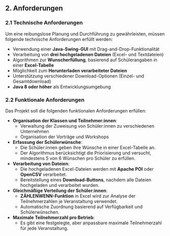 ## 2. Anforderungen

### 2.1 Technische Anforderungen

Um eine reibungslose Planung und Durchführung zu gewährleisten, müssen folgende technische Anforderungen erfüllt werden:

- Verwendung einer **Java-Swing-GUI** mit Drag-and-Drop-Funktionalität
- Verarbeitung von **drei hochgeladenen Dateien** (Excel- und Textdateien)
- Algorithmen zur **Wunscherfüllung**, basierend auf Schülerangaben in einer **Excel-Tabelle**
- Möglichkeit zum **Herunterladen verarbeiteter Dateien**
- Unterstützung verschiedener Download-Optionen (Einzel- und Gesamtdownload)
- **Java 8 oder höher** als Entwicklungsumgebung

### 2.2 Funktionale Anforderungen

Das Projekt soll die folgenden funktionalen Anforderungen erfüllen:

- **Organisation der Klassen und Teilnehmer:innen**:
    - Verwaltung der Zuweisung von Schüler:innen zu verschiedenen Unternehmen
    - Organisation der Vorträge und Workshops
- **Erfassung der Schülerwünsche**:
    - Die Schüler:innen geben ihre Wünsche in einer Excel-Tabelle an.
    - Der Algorithmus berücksichtigt die Priorisierung und versucht, mindestens 5 von 6 Wünschen pro Schüler zu erfüllen.
- **Verarbeitung von Dateien**:
    - Die hochgeladenen Excel-Dateien werden mit **Apache POI** oder **OpenCSV** verarbeitet.
    - Bereitstellung eines **Download-Buttons**, nachdem alle Dateien hochgeladen und verarbeitet wurden.
- **Gleichmäßige Verteilung der Schüler:innen**:
    - **ZÄHLENWENN-Funktion** in Excel wird zur Analyse der Teilnehmerzahlen je Veranstaltung verwendet.
    - Automatische Zuordnung basierend auf Verfügbarkeit und Schülerwünschen.
- **Maximale Teilnehmerzahl pro Betrieb**:
    - Es gibt eine festgelegte, aber anpassbare maximale Teilnehmerzahl für jede Veranstaltung.